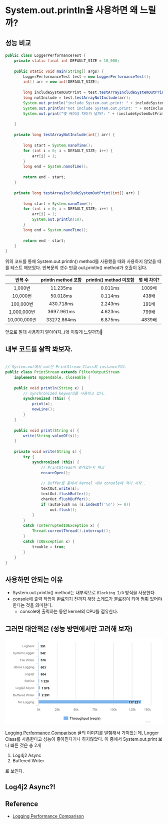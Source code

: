 # System.out.println을 사용하면 왜 느릴까?

## 성능 비교

```java
public class LoggerPerformanceTest {
	private static final int DEFAULT_SIZE = 10_000;
	
	public static void main(String[] args) {
		LoggerPerformanceTest test = new LoggerPerformanceTest();
		int[] arr = new int[DEFAULT_SIZE];
		
		long includeSystemOutPrint = test.testArrayIncludeSystemOutPrint(arr);
		long notInclude = test.testArrayNotInclude(arr);
		System.out.println("include System.out.print: " + includeSystemOutPrint);
		System.out.println("not include System.out.print: " + notInclude);
		System.out.print("몇 배이상 차이가 날까?: " + (includeSystemOutPrint / notInclude));
		
	}
	
	private long testArrayNotInclude(int[] arr) {
		
		long start = System.nanoTime();
		for (int i = 0; i < DEFAULT_SIZE; i++) {
			arr[i] = 1;
		}
		long end = System.nanoTime();
		
		return end - start;
	}
	
	private long testArrayIncludeSystemOutPrint(int[] arr) {
		
		long start = System.nanoTime();
		for (int i = 0; i < DEFAULT_SIZE; i++) {
			arr[i] = 1;
			System.out.println(10);
		}
		long end = System.nanoTime();
		
		return end - start;
	}
}
```

위의 코드를 통해 System.out.println() method를 사용했을 때와 사용하지 않았을 때를 테스트 해보았다. 반복문의 갯수 만큼 out.println() method가 호출이 된다.

|    반복 수     | println method 포함 | println() method 미포함 | 몇 배 차이? |
|:-----------:|:-----------------:|:--------------------:|:-------:|
|   1,000번    |     11.235ms      |       0.011ms        |  1009배  |
|   10,000번   |     50.018ms      |       0.114ms        |  438배   |
|  100,000번   |     430.718ms     |       2.243ms        |  191배   |
| 1,000,000번  |    3697.961ms     |       4.623ms        |  799배   |
| 10,000,000번 |    33272.864ms    |       6.875ms        |  4839배  |


앞으로 절대 사용하지 말아야지..(왜 이렇게 느릴까?)🥹

## 내부 코드를 살짝 봐보자.

```java

// System.out에서 out은 PrintStream Class의 instance이다.
public class PrintStream extends FilterOutputStream
	implements Appendable, Closeable {
	
	public void println(String x) {
		// synchronized keyword를 사용하고 있다. 
		synchronized (this) {
			print(x);
			newLine();
		}
	}
	
	public void print(String s) {
		write(String.valueOf(s));
	}
	
	private void write(String s) {
		try {
			synchronized (this) {
				// PrintStream이 열려있는지 체크
				ensureOpen();
				
				// Buffer를 통해서 kernel 내부 console에 적기 시작..
				textOut.write(s);
				textOut.flushBuffer();
				charOut.flushBuffer();
				if (autoFlush && (s.indexOf('\n') >= 0))
					out.flush();
			}
		}
		catch (InterruptedIOException x) {
			Thread.currentThread().interrupt();
		}
		catch (IOException x) {
			trouble = true;
		}
	}
}
```

## 사용하면 안되는 이유
* System.out.println() method는 내부적으로 `Blocking I/O` 방식을 사용한다.
* console에 출력 작업이 완료되기 전까지 해당 스레드가 블로킹이 되어 멈춰 있어야 한다는 것을 의미한다.
  * console에 출력하는 동안 kernel의 CPU를 점유한다.



## 그러면 대안책은 (성능 방면에서만 고려해 보자)

![compare_performance.png](compare_performance.png)

[Logging Performance Comparison](https://blog.sebastian-daschner.com/entries/logging-performance-comparison) 글의 이미지를 발췌해서 가져왔는데,
Logger Class를 사용한다고 성능이 좋아진다거나 하지않았다. 이 중에서 System.out.print 보다 빠른 것은 총 2개
1. Log4j2 Async
2. Buffered Writer

로 보인다.


## Log4j2 Async?!



## Reference

* [Logging Performance Comparison](https://blog.sebastian-daschner.com/entries/logging-performance-comparison)
